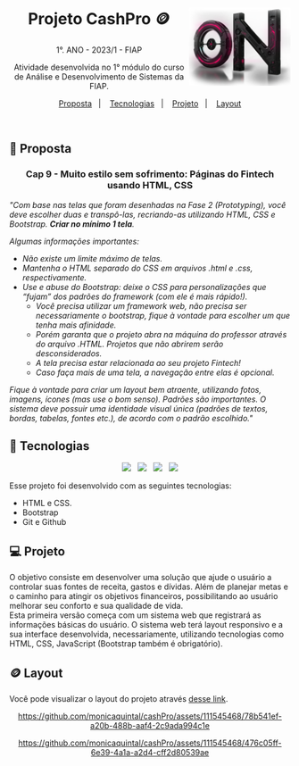 <div align="center">
<a href="https://github.com/monicaquintal" target="_blank"><img align="right" height="140px" src="./prototipo1-apenas-html-e-css/images/on.png" /></a>
<h1>Projeto CashPro 🪙</h1>
<p>1°. ANO - 2023/1 - FIAP</p>
</div>

<p align="center">
Atividade desenvolvida no 1° módulo do curso de Análise e Desenvolvimento de Sistemas da FIAP.
</p>

<p align="center">
  <a href="#-proposta">Proposta</a>&nbsp;&nbsp;&nbsp;|&nbsp;&nbsp;&nbsp;
  <a href="#-tecnologias">Tecnologias</a>&nbsp;&nbsp;&nbsp;|&nbsp;&nbsp;&nbsp;
  <a href="#-projeto">Projeto</a>&nbsp;&nbsp;&nbsp;|&nbsp;&nbsp;&nbsp;
  <a href="#-layout">Layout</a>
</p>

<br>

<div align="center">



</div>

## 💭 Proposta

<div align="center">

### Cap 9 - Muito estilo sem sofrimento: Páginas do Fintech usando HTML, CSS

</div>

<em>

"Com base nas telas que foram desenhadas na Fase 2 (Prototyping), você deve escolher duas e transpô-las, recriando-as utilizando HTML, CSS e Bootstrap. **Criar no mínimo 1 tela**.

Algumas informações importantes:

- Não existe um limite máximo de telas.
- Mantenha o HTML separado do CSS em arquivos .html e .css, respectivamente.
- Use e abuse do Bootstrap: deixe o CSS para personalizações que “fujam” dos padrões do framework (com ele é mais rápido!).
  - Você precisa utilizar um framework web, não precisa ser necessariamente o bootstrap, fique à vontade para escolher um que tenha mais afinidade.
  - Porém garanta que o projeto abra na máquina do professor através do arquivo .HTML. Projetos que não abrirem serão desconsiderados.
  - A tela precisa estar relacionada ao seu projeto Fintech!
  - Caso faça mais de uma tela, a navegação entre elas é opcional. 

Fique à vontade para criar um layout bem atraente, utilizando fotos, imagens, ícones (mas use o bom senso). Padrões são importantes. O sistema deve possuir uma identidade visual única (padrões de textos, bordas, tabelas, fontes etc.), de acordo com o padrão escolhido."

</em>

## 🚀 Tecnologias

<div align="center">

<a href="https://github.com/monicaquintal"><img src="https://cdn.jsdelivr.net/gh/devicons/devicon/icons/html5/html5-original-wordmark.svg" width="40px"/></a>&nbsp;&nbsp;
<a href="https://github.com/monicaquintal"><img src="https://cdn.jsdelivr.net/gh/devicons/devicon/icons/css3/css3-original-wordmark.svg" width="40px"/></a>&nbsp;&nbsp;
<a href="https://github.com/monicaquintal"><img src="https://cdn.jsdelivr.net/gh/devicons/devicon/icons/bootstrap/bootstrap-original.svg" width="40px"/></a>&nbsp;&nbsp;
<a href="https://github.com/monicaquintal"><img src="https://cdn.jsdelivr.net/gh/devicons/devicon/icons/github/github-original.svg" width="40px"/></a>


</div>

Esse projeto foi desenvolvido com as seguintes tecnologias:

- HTML e CSS.
- Bootstrap
- Git e Github

## 💻 Projeto

O objetivo consiste em desenvolver uma solução que ajude o usuário a controlar suas fontes de receita, gastos e dívidas. Além de planejar metas e o caminho para atingir os objetivos financeiros, possibilitando ao usuário melhorar seu conforto e sua qualidade de vida.
<br>
Esta primeira versão começa com um sistema web que registrará as informações básicas do usuário. O sistema web terá layout responsivo e a sua interface desenvolvida, necessariamente, utilizando tecnologias como HTML, CSS, JavaScript (Bootstrap também é obrigatório). 

## 🪙 Layout

Você pode visualizar o layout do projeto através <a href="https://www.figma.com/file/aqY65Gf6OafWQ0t3Ctmaut/Fintech?type=design&node-id=8-82&mode=design&t=4j20Au4OsYYa2nZ1-0" target="_blank">desse link</a>.

<div align="center">

https://github.com/monicaquintal/cashPro/assets/111545468/78b541ef-a20b-488b-aaf4-2c9ada994c1e

https://github.com/monicaquintal/cashPro/assets/111545468/476c05ff-6e39-4a1a-a2d4-cff2d80539ae

</div>
